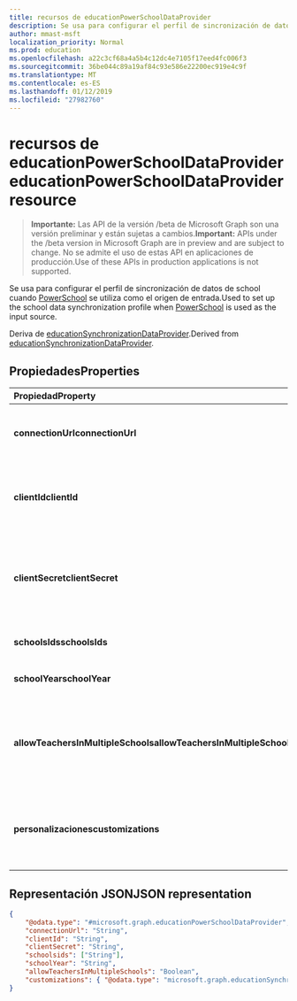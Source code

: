 ```yaml
---
title: recursos de educationPowerSchoolDataProvider
description: Se usa para configurar el perfil de sincronización de datos de school cuando PowerSchool se utiliza como el origen de entrada.
author: mmast-msft
localization_priority: Normal
ms.prod: education
ms.openlocfilehash: a22c3cf68a4a5b4c12dc4e7105f17eed4fc006f3
ms.sourcegitcommit: 36be044c89a19af84c93e586e22200ec919e4c9f
ms.translationtype: MT
ms.contentlocale: es-ES
ms.lasthandoff: 01/12/2019
ms.locfileid: "27982760"
---
```

# <a name="educationpowerschooldataprovider-resource"></a><span data-ttu-id="7d8e9-103">recursos de educationPowerSchoolDataProvider</span><span class="sxs-lookup"><span data-stu-id="7d8e9-103">educationPowerSchoolDataProvider resource</span></span>

> <span data-ttu-id="7d8e9-104">**Importante:** Las API de la versión /beta de Microsoft Graph son una versión preliminar y están sujetas a cambios.</span><span class="sxs-lookup"><span data-stu-id="7d8e9-104">**Important:** APIs under the /beta version in Microsoft Graph are in preview and are subject to change.</span></span> <span data-ttu-id="7d8e9-105">No se admite el uso de estas API en aplicaciones de producción.</span><span class="sxs-lookup"><span data-stu-id="7d8e9-105">Use of these APIs in production applications is not supported.</span></span>

<span data-ttu-id="7d8e9-106">Se usa para configurar el perfil de sincronización de datos de school cuando [PowerSchool](https://www.powerschool.com/solutions/student-information-system-sis/) se utiliza como el origen de entrada.</span><span class="sxs-lookup"><span data-stu-id="7d8e9-106">Used to set up the school data synchronization profile when [PowerSchool](https://www.powerschool.com/solutions/student-information-system-sis/) is used as the input source.</span></span>

<span data-ttu-id="7d8e9-107">Deriva de [educationSynchronizationDataProvider](educationsynchronizationdataprovider.md).</span><span class="sxs-lookup"><span data-stu-id="7d8e9-107">Derived from [educationSynchronizationDataProvider](educationsynchronizationdataprovider.md).</span></span>

## <a name="properties"></a><span data-ttu-id="7d8e9-108">Propiedades</span><span class="sxs-lookup"><span data-stu-id="7d8e9-108">Properties</span></span>

| <span data-ttu-id="7d8e9-109">Propiedad</span><span class="sxs-lookup"><span data-stu-id="7d8e9-109">Property</span></span> | <span data-ttu-id="7d8e9-110">Tipo</span><span class="sxs-lookup"><span data-stu-id="7d8e9-110">Type</span></span> | <span data-ttu-id="7d8e9-111">Descripción</span><span class="sxs-lookup"><span data-stu-id="7d8e9-111">Description</span></span> |
|:-|:-|:-|
| <span data-ttu-id="7d8e9-112">**connectionUrl**</span><span class="sxs-lookup"><span data-stu-id="7d8e9-112">**connectionUrl**</span></span> | <span data-ttu-id="7d8e9-113">String</span><span class="sxs-lookup"><span data-stu-id="7d8e9-113">String</span></span> | <span data-ttu-id="7d8e9-114">La dirección URL de conexión a la instancia de PowerSchool.</span><span class="sxs-lookup"><span data-stu-id="7d8e9-114">The connection URL to the PowerSchool instance.</span></span> |
| <span data-ttu-id="7d8e9-115">**clientId**</span><span class="sxs-lookup"><span data-stu-id="7d8e9-115">**clientId**</span></span> | <span data-ttu-id="7d8e9-116">String</span><span class="sxs-lookup"><span data-stu-id="7d8e9-116">String</span></span> |  <span data-ttu-id="7d8e9-117">El identificador de cliente que se usa para conectarse a PowerSchool.</span><span class="sxs-lookup"><span data-stu-id="7d8e9-117">The client ID used to connect to PowerSchool.</span></span> |
| <span data-ttu-id="7d8e9-118">**clientSecret**</span><span class="sxs-lookup"><span data-stu-id="7d8e9-118">**clientSecret**</span></span> | <span data-ttu-id="7d8e9-119">String</span><span class="sxs-lookup"><span data-stu-id="7d8e9-119">String</span></span> |  <span data-ttu-id="7d8e9-120">El secreto de cliente para autenticar la conexión a la instancia de PowerSchool.</span><span class="sxs-lookup"><span data-stu-id="7d8e9-120">The client secret to authenticate the connection to the PowerSchool instance.</span></span> |
| <span data-ttu-id="7d8e9-121">**schoolsIds**</span><span class="sxs-lookup"><span data-stu-id="7d8e9-121">**schoolsIds**</span></span> | <span data-ttu-id="7d8e9-122">Colección String</span><span class="sxs-lookup"><span data-stu-id="7d8e9-122">String collection</span></span> |  <span data-ttu-id="7d8e9-123">La lista de escuelas para sincronizar.</span><span class="sxs-lookup"><span data-stu-id="7d8e9-123">The list of schools to sync.</span></span> |
| <span data-ttu-id="7d8e9-124">**schoolYear**</span><span class="sxs-lookup"><span data-stu-id="7d8e9-124">**schoolYear**</span></span> | <span data-ttu-id="7d8e9-125">String</span><span class="sxs-lookup"><span data-stu-id="7d8e9-125">String</span></span> |  <span data-ttu-id="7d8e9-126">El año escolar para sincronizar.</span><span class="sxs-lookup"><span data-stu-id="7d8e9-126">The school year to sync.</span></span> |
| <span data-ttu-id="7d8e9-127">**allowTeachersInMultipleSchools**</span><span class="sxs-lookup"><span data-stu-id="7d8e9-127">**allowTeachersInMultipleSchools**</span></span> | <span data-ttu-id="7d8e9-128">Booleano</span><span class="sxs-lookup"><span data-stu-id="7d8e9-128">Boolean</span></span> |  <span data-ttu-id="7d8e9-129">Indica si el origen tiene varios identificadores para un solo alumno o profesor.</span><span class="sxs-lookup"><span data-stu-id="7d8e9-129">Indicates whether the source has multiple identifiers for a single student or teacher.</span></span> |
| <span data-ttu-id="7d8e9-130">**personalizaciones**</span><span class="sxs-lookup"><span data-stu-id="7d8e9-130">**customizations**</span></span> | [<span data-ttu-id="7d8e9-131">educationSynchronizationCustomizations</span><span class="sxs-lookup"><span data-stu-id="7d8e9-131">educationSynchronizationCustomizations</span></span>](educationsynchronizationcustomizations.md) | <span data-ttu-id="7d8e9-132">Personalización opcional que se aplicará a los perfiles de sincronización.</span><span class="sxs-lookup"><span data-stu-id="7d8e9-132">Optional customization to be applied to the synchronization profile.</span></span>|

## <a name="json-representation"></a><span data-ttu-id="7d8e9-133">Representación JSON</span><span class="sxs-lookup"><span data-stu-id="7d8e9-133">JSON representation</span></span>
<!-- {
  "blockType": "resource",
  "optionalProperties": [

  ],
  "@odata.type": "#microsoft.graph.educationPowerSchoolDataProvider"
}-->

```json
{
    "@odata.type": "#microsoft.graph.educationPowerSchoolDataProvider",
    "connectionUrl": "String",
    "clientId": "String",
    "clientSecret": "String",
    "schoolsids": ["String"],
    "schoolYear": "String",
    "allowTeachersInMultipleSchools": "Boolean",
    "customizations": { "@odata.type": "microsoft.graph.educationSynchronizationCustomizations" }
}
```
